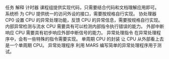 任务	解释
计时器	课程组提供实现代码，只需要结合代码和文档理解应用即可。
系统桥	为 CPU 提供统一的访问外设的接口，需要按规格自行实现。
协处理器 CP0	设置 CPU 的异常处理功能，反馈 CPU 的异常信息，需要按规格自行实现。
内部异常检测与流水	CPU 需要具有可以检测内部指令执行错误的能力。
外部中断响应	CPU 需要具有初步响应外部中断信号的能力。
异常处理指令	在异常处理程序中，会有一些特殊的指令需要实现。
单周期 CPU 的封装	让 CPU 从外部看上去是一个单周期 CPU。
异常处理程序	利用 MARS 编写简单的异常处理程序用于测试。